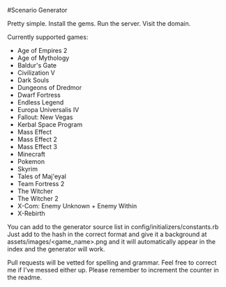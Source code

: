 #Scenario Generator

Pretty simple. Install the gems. Run the server. Visit the domain.

Currently supported games:
* Age of Empires 2
* Age of Mythology
* Baldur's Gate
* Civilization V
* Dark Souls
* Dungeons of Dredmor
* Dwarf Fortress
* Endless Legend
* Europa Universalis IV
* Fallout: New Vegas
* Kerbal Space Program
* Mass Effect
* Mass Effect 2
* Mass Effect 3
* Minecraft
* Pokemon
* Skyrim
* Tales of Maj'eyal
* Team Fortress 2
* The Witcher
* The Witcher 2
* X-Com: Enemy Unknown + Enemy Within
* X-Rebirth

You can add to the generator source list in config/initializers/constants.rb
Just add to the hash in the correct format and give it a background at assets/images/<game_name>.png and it will automatically appear in the index and the generator will work.

Pull requests will be vetted for spelling and grammar. Feel free to correct me if I've messed either up.
Please remember to increment the counter in the readme.